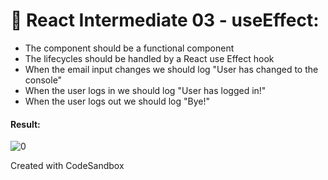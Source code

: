 # 🧐 React Intermediate 03 - useEffect: 
 - The component should be a functional component
 - The lifecycles should be handled by a React use Effect hook
 - When the email input changes we should log "User has changed to the console"
 - When the user logs in we should log "User has logged in!"
 - When the user logs out we should log "Bye!"

#### Result:

![0](https://user-images.githubusercontent.com/78496780/126076772-af52c650-7f96-4d11-a8d1-90c555a13e8c.png)

Created with CodeSandbox
